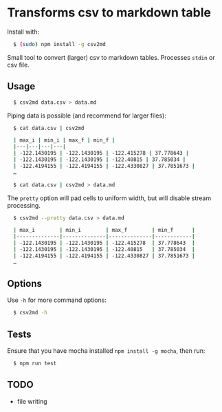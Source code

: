 # Transforms csv to markdown table

Install with:

```sh
  $ (sudo) npm install -g csv2md
```

Small tool to convert (larger) csv to markdown tables. Processes `stdin` or csv file.

## Usage

```sh
  $ csv2md data.csv > data.md
```

Piping data is possible (and recommend for larger files):

```sh
  $ cat data.csv | csv2md

  | max_i | min_i | max_f | min_f |
  |---|---|---|---|
  | -122.1430195 | -122.1430195 | -122.415278 | 37.778643 |
  | -122.1430195 | -122.1430195 | -122.40815 | 37.785034 |
  | -122.4194155 | -122.4194155 | -122.4330827 | 37.7851673 |
  …
```

```sh
  $ cat data.csv | csv2md > data.md
```

The `pretty` option will pad cells to uniform width, but will disable stream processing.

```sh
  $ csv2md --pretty data.csv > data.md

  | max_i        | min_i        | max_f        | min_f      |
  |--------------|--------------|--------------|------------|
  | -122.1430195 | -122.1430195 | -122.415278  | 37.778643  |
  | -122.1430195 | -122.1430195 | -122.40815   | 37.785034  |
  | -122.4194155 | -122.4194155 | -122.4330827 | 37.7851673 |
  …
```

## Options

Use `-h` for more command options:

```sh
  $ csv2md -h
```

## Tests

Ensure that you have mocha installed `npm install -g mocha`, then run:

```sh
  $ npm run test
```

## TODO

  * file writing

